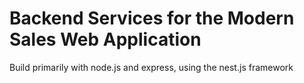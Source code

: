 # Backend Services for the Modern Sales Web Application


Build primarily with node.js and express, using the nest.js framework